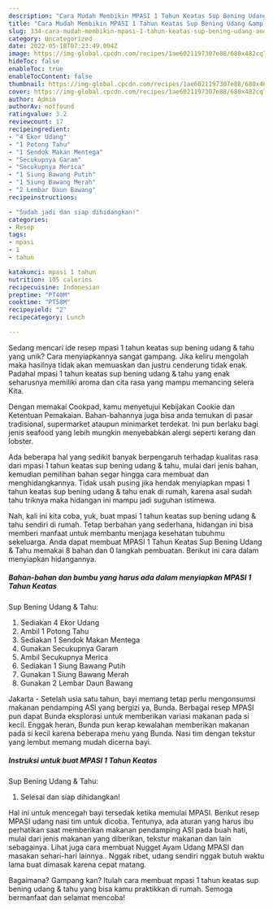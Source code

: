 ```yaml
---
description: "Cara Mudah Membikin MPASI 1 Tahun Keatas Sup Bening Udang &amp;amp; Tahu yang Enak"
title: "Cara Mudah Membikin MPASI 1 Tahun Keatas Sup Bening Udang &amp;amp; Tahu yang Enak"
slug: 334-cara-mudah-membikin-mpasi-1-tahun-keatas-sup-bening-udang-and-amp-tahu-yang-enak
category: Uncategorized
date: 2022-05-18T07:23:49.094Z
image: https://img-global.cpcdn.com/recipes/1ae6021197307e88/680x482cq70/mpasi-1-tahun-keatas-sup-bening-udang-tahu-foto-resep-utama.jpg
hideToc: false
enableToc: true
enableTocContent: false
thumbnail: https://img-global.cpcdn.com/recipes/1ae6021197307e88/680x482cq70/mpasi-1-tahun-keatas-sup-bening-udang-tahu-foto-resep-utama.jpg
cover: https://img-global.cpcdn.com/recipes/1ae6021197307e88/680x482cq70/mpasi-1-tahun-keatas-sup-bening-udang-tahu-foto-resep-utama.jpg
author: Admin
authorAv: notfound
ratingvalue: 3.2
reviewcount: 17
recipeingredient:
- "4 Ekor Udang"
- "1 Potong Tahu"
- "1 Sendok Makan Mentega"
- "Secukupnya Garam"
- "Secukupnya Merica"
- "1 Siung Bawang Putih"
- "1 Siung Bawang Merah"
- "2 Lembar Daun Bawang"
recipeinstructions:

- "Sudah jadi dan siap dihidangkan!"
categories:
- Resep
tags:
- mpasi
- 1
- tahun

katakunci: mpasi 1 tahun 
nutrition: 105 calories
recipecuisine: Indonesian
preptime: "PT40M"
cooktime: "PT58M"
recipeyield: "2"
recipecategory: Lunch

---
```





Sedang mencari ide resep mpasi 1 tahun keatas
sup bening udang &amp; tahu yang unik? Cara menyiapkannya sangat gampang. Jika keliru mengolah maka hasilnya tidak akan memuaskan dan justru cenderung tidak enak. Padahal mpasi 1 tahun keatas
sup bening udang &amp; tahu yang enak seharusnya memiliki aroma dan cita rasa yang mampu memancing selera Kita.





Dengan memakai Cookpad, kamu menyetujui Kebijakan Cookie dan Ketentuan Pemakaian. Bahan-bahannya juga bisa anda temukan di pasar tradisional, supermarket ataupun minimarket terdekat. Ini pun berlaku bagi jenis seafood yang lebih mungkin menyebabkan alergi seperti kerang dan lobster.

Ada beberapa hal yang sedikit banyak berpengaruh terhadap kualitas rasa dari mpasi 1 tahun keatas
sup bening udang &amp; tahu, mulai dari jenis bahan, kemudian pemilihan bahan segar hingga cara membuat dan menghidangkannya. Tidak usah pusing jika hendak menyiapkan mpasi 1 tahun keatas
sup bening udang &amp; tahu enak di rumah, karena asal sudah tahu triknya maka hidangan ini mampu jadi suguhan istimewa.






Nah, kali ini kita coba, yuk, buat mpasi 1 tahun keatas
sup bening udang &amp; tahu sendiri di rumah. Tetap berbahan yang sederhana, hidangan ini bisa memberi manfaat untuk membantu menjaga kesehatan tubuhmu sekeluarga. Anda dapat membuat MPASI 1 Tahun Keatas
Sup Bening Udang &amp; Tahu memakai 8 bahan dan 0 langkah pembuatan. Berikut ini cara dalam menyiapkan hidangannya.

<!--inarticleads1-->

##### Bahan-bahan dan bumbu yang harus ada dalam menyiapkan MPASI 1 Tahun Keatas
Sup Bening Udang &amp; Tahu:

1. Sediakan 4 Ekor Udang
1. Ambil 1 Potong Tahu
1. Sediakan 1 Sendok Makan Mentega
1. Gunakan Secukupnya Garam
1. Ambil Secukupnya Merica
1. Sediakan 1 Siung Bawang Putih
1. Gunakan 1 Siung Bawang Merah
1. Gunakan 2 Lembar Daun Bawang


Jakarta - Setelah usia satu tahun, bayi memang tetap perlu mengonsumsi makanan pendamping ASI yang bergizi ya, Bunda. Berbagai resep MPASI pun dapat Bunda eksplorasi untuk memberikan variasi makanan pada si kecil. Enggak heran, Bunda pun kerap kewalahan memberikan makanan pada si kecil karena beberapa menu yang Bunda. Nasi tim dengan tekstur yang lembut memang mudah dicerna bayi. 

<!--inarticleads2-->

##### Instruksi untuk buat MPASI 1 Tahun Keatas
Sup Bening Udang &amp; Tahu:


1. Selesai dan siap dihidangkan!

Hal ini untuk mencegah bayi tersedak ketika memulai MPASI. Berikut resep MPASI udang nasi tim untuk dicoba. Tentunya, ada aturan yang harus ibu perhatikan saat memberikan makanan pendamping ASI pada buah hati, mulai dari jenis makanan yang diberikan, tekstur makanan dan lain sebagainya. Lihat juga cara membuat Nugget Ayam Udang MPASI dan masakan sehari-hari lainnya.. Nggak ribet, udang sendiri nggak butuh waktu lama buat dimasak karena cepat matang. 

Bagaimana? Gampang kan? Itulah cara membuat mpasi 1 tahun keatas
sup bening udang &amp; tahu yang bisa kamu praktikkan di rumah. Semoga bermanfaat dan selamat mencoba!
